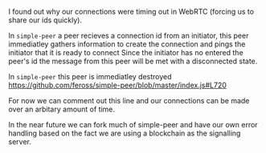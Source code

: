 I found out why our connections were timing out in WebRTC (forcing us to share our ids quickly).

In `simple-peer` a peer recieves a connection id from an initiator, this peer immediatley gathers information to create the connection and pings the initiator that it is ready to connect Since the initiator has no entered the peer's id the message from this peer will be met with a disconnected state. 

In `simple-peer` this peer is immediatley destroyed https://github.com/feross/simple-peer/blob/master/index.js#L720

For now we can comment out this line and our connections can be made over an arbitary amount of time.

In the near future we can fork much of simple-peer and have our own error handling based on the fact we are using a blockchain as the signalling server.

